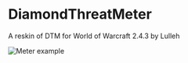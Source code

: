 # DiamondThreatMeter

A reskin of DTM for World of Warcraft 2.4.3 by Lulleh

![Meter example](https://i.imgur.com/Hx3rSCO.jpg)
